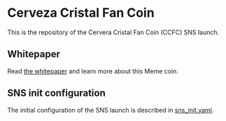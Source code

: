 # Cerveza Cristal Fan Coin

This is the repository of the Cervera Cristal Fan Coin (CCFC) SNS launch.

## Whitepaper

Read [the whitepaper](whitepaper/en.md) and learn more about this Meme coin. 

## SNS init configuration

The initial configuration of the SNS launch is described in [sns_init.yaml](sns_init.yml).
